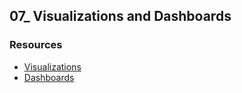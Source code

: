 ## 07_ Visualizations and Dashboards

### Resources
- [Visualizations](https://learn.microsoft.com/en-us/azure/databricks/visualizations/)
- [Dashboards](https://learn.microsoft.com/en-us/azure/databricks/notebooks/dashboards)